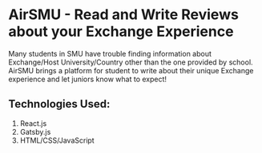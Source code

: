 # AirSMU - Read and Write Reviews about your Exchange Experience

Many students in SMU have trouble finding information about Exchange/Host University/Country other than the one provided by school. AirSMU brings a platform for student to write about their unique Exchange experience and let juniors know what to expect!

## Technologies Used:

1. React.js
2. Gatsby.js
3. HTML/CSS/JavaScript
